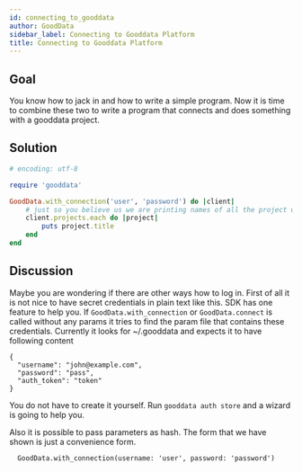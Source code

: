 ```yaml
---
id: connecting_to_gooddata
author: GoodData
sidebar_label: Connecting to Gooddata Platform
title: Connecting to Gooddata Platform
---
```


Goal
-------

You know how to jack in and how to write a simple program. Now it is
time to combine these two to write a program that connects and does
something with a gooddata project.

Solution
--------


```ruby
# encoding: utf-8

require 'gooddata'

GoodData.with_connection('user', 'password') do |client|
    # just so you believe us we are printing names of all the project under this account
    client.projects.each do |project|
        puts project.title
    end
end 
```

Discussion
----------

Maybe you are wondering if there are other ways how to log in. First of
all it is not nice to have secret credentials in plain text like this.
SDK has one feature to help you. If `GoodData.with_connection` or
`GoodData.connect` is called without any params it tries to find the
param file that contains these credentials. Currently it looks for
~/.gooddata and expects it to have following content

    {
      "username": "john@example.com",
      "password": "pass",
      "auth_token": "token"
    }

You do not have to create it yourself. Run `gooddata auth store` and a
wizard is going to help you.

Also it is possible to pass parameters as hash. The form that we have
shown is just a convenience form.

      GoodData.with_connection(username: 'user', password: 'password')
